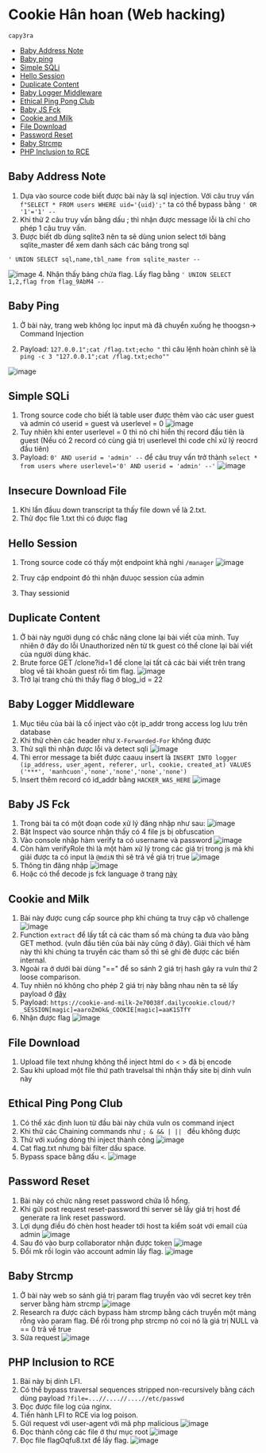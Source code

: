 # Cookie Hân hoan (Web hacking)
`capy3ra`

- [Baby Address Note](#baby-address-note)
- [Baby ping](#baby-ping)
- [Simple SQLi](#simple-sqli)
- [Hello Session](#hello-session)
- [Duplicate Content](#duplicate-content)
- [Baby Logger Middleware](#baby-logger-middleware)
- [Ethical Ping Pong Club](#ethical-ping-pong-club)
- [Baby JS Fck](#baby-js-fck)
- [Cookie and Milk](#cookie-and-milk)
- [File Download](#file-download)
- [Password Reset](#password-reset)
- [Baby Strcmp](#baby-strcmp)
- [PHP Inclusion to RCE](#php-inclusion-to-rce)
## Baby Address Note

1. Dựa vào source code biết được bài này là sql injection. Với câu truy vấn `f"SELECT * FROM users WHERE uid='{uid}';"` ta có thể bypass bằng `' OR '1'='1' --`
2. Khi thử 2 câu truy vấn bằng dấu ; thì nhận được message lỗi là chỉ cho phép 1 câu truy vấn.
3. Được biết db dùng sqlite3 nên ta sẽ dùng union select tới bảng sqlite_master để xem danh sách các bảng trong sql
```
' UNION SELECT sql,name,tbl_name from sqlite_master --
```
![image](https://github.com/cuong9cm/CTFwriteup/assets/80744099/d695da1d-c61d-4f32-a065-856eccfe8c13)
4. Nhận thấy bảng chứa flag. Lấy flag bằng ``' UNION SELECT 1,2,flag from flag_9AbM4 --``

## Baby Ping

1. Ở bài này, trang web không lọc input mà đã chuyển xuống hẹ thoogsn-> Command Injection 

2. Payload: ``127.0.0.1";cat /flag.txt;echo "`` thì câu lệnh hoàn chỉnh sẽ là ``ping -c 3 "127.0.0.1";cat /flag.txt;echo""``

![image](https://github.com/cuong9cm/CTFwriteup/assets/80744099/fba14ada-fb88-4dc5-b625-5b3ea412a5d9)

## Simple SQLi

1. Trong source code cho biết là table user được thêm vào các user guest và admin có userid = guest và userlevel = 0
![image](https://github.com/cuong9cm/CTFwriteup/assets/80744099/74da77aa-b784-4ad2-b893-46b11280bd4d)
2. Tuy nhiên khi enter userlevel = 0 thì nó chỉ hiển thị record đầu tiên là guest (Nếu có 2 record có cùng giá trị userlevel thì code chỉ xử lý reocrd đầu tiên)
3. Payload: ``0' AND userid = 'admin' --`` để câu truy vấn trở thành ``select * from users where userlevel='0' AND userid = 'admin' --'``
![image](https://github.com/cuong9cm/CTFwriteup/assets/80744099/f2d2bd35-793b-4f40-9223-4a261141df7e)

## Insecure Download File

1. Khi lần đầuu down transcript ta thấy file down về là 2.txt.
2. Thử đọc file 1.txt thì có được flag

## Hello Session

1. Trong source code có thấy một endpoint khả nghi ``/manager``
![image](https://github.com/cuong9cm/CTFwriteup/assets/80744099/94241d61-58ec-491b-a45e-bab97b7719de)

2. Truy cập endpoint đó thì nhận đưuọc session của admin
3. Thay sessionid

## Duplicate Content

1. Ở bài này người dụng có chắc năng clone lại bài viết của mình. Tuy nhiên ở đây do lỗi Unauthorized nên từ tk guest có thể clone lại bài viết của người dùng khác.
2. Brute force GET /clone?id=$1$ để clone lại tất cả các bài viết trên trang blog về tài khoản guest rồi tìm flag.
![image](https://github.com/cuong9cm/CTFwriteup/assets/80744099/429fdb86-a166-4d6c-a2e6-d540868d06df)
3. Trở lại trang chủ thì thấy flag ở blog_id = 22

## Baby Logger Middleware

1. Mục tiêu của bài là cố inject vào cột ip_addr trong access log lưu trên database
2. Khi thử chèn các header như `X-Forwarded-For` không được
3. Thử sqli thì nhận được lỗi và detect sqli
![image](https://github.com/cuong9cm/CTFwriteup/assets/80744099/880e9167-9f9b-4e1b-a86b-5feb04638169)
4. Thì error message ta biết được caauu insert là `INSERT INTO logger (ip_address, user_agent, referer, url, cookie, created_at) VALUES ('***', 'manhcuon','none','none','none','none')`
5. Insert thêm record có id_addr bằng `HACKER_WAS_HERE`
![image](https://github.com/cuong9cm/CTFwriteup/assets/80744099/e7ce732d-daf4-4df6-9416-3d6d5e4a0253)

## Baby JS Fck

1. Trong bài ta có một đoạn code xử lý đăng nhập như sau:
![image](https://github.com/cuong9cm/CTFwriteup/assets/80744099/e3807bc2-60c8-4b74-b4f3-adb05cf9afdd)
2. Bật Inspect vào source nhận thấy có 4 file js bị obfuscation
3. Vào console nhập hàm verify ta có username và password
![image](https://github.com/cuong9cm/CTFwriteup/assets/80744099/bc322b8a-633e-417e-97b6-54ef0f8e9fcc)
4. Còn hàm verifyRole thì là một hàm xử lý trong các giá trị trong js mà khi giải được ta có input là `@mdiN` thì sẽ trả về giá trị true
![image](https://github.com/cuong9cm/CTFwriteup/assets/80744099/b7c7d1b8-5c56-418b-beba-706c4cb361a8)
5. Thông tin đăng nhập
![image](https://github.com/cuong9cm/CTFwriteup/assets/80744099/30dd278a-c573-49ee-b825-2d78f265a7c8)
6. Hoặc có thể decode js fck language ở trang [này](https://enkhee-osiris.github.io/Decoder-JSFuck/)

## Cookie and Milk

1. Bài này được cung cấp source php khi chúng ta truy cập vô challenge
![image](https://github.com/cuong9cm/CTFwriteup/assets/80744099/ae385a0c-9c29-4e69-bf59-187bba998c42)
2. Function `extract` để lấy tất cả các tham số mà chúng ta đưa vào bằng GET method. (vuln đầu tiên của bài này cũng ở đây). Giải thích về hàm này thì khi chúng ta truyền các tham số thì sẽ ghi đè được các biến internal.
3. Ngoài ra ở dưới bài dùng "==" để so sánh 2 giá trị hash gây ra vuln thứ 2 loose comparison.
4. Tuy nhiên nó không cho phép 2 giá trị này bằng nhau nên ta sẽ lấy payload ở [đây](https://github.com/spaze/hashes/blob/master/sha1.md)
5. Payload: `https://cookie-and-milk-2e70038f.dailycookie.cloud/?_SESSION[magic]=aaroZmOk&_COOKIE[magic]=aaK1STfY`
6. Nhận được flag
![image](https://github.com/cuong9cm/CTFwriteup/assets/80744099/1c5c6170-0b35-43af-8f65-f2bcf561783e)

## File Download

1. Upload file text nhưng không thể inject html do < > đã bị encode
2. Sau khi upload một file thứ path travelsal thì nhận thấy site bị dính vuln này

## Ethical Ping Pong Club

1. Có thể xác định luon từ đầu bài này chứa vuln os command inject
2. Khi thử các Chaining commands như `; & && | || ` đều không được
3. Thử với xuống dòng thì inject thành công
![image](https://github.com/cuong9cm/CTFwriteup/assets/80744099/91aab036-8ccb-43d0-9fcf-f870e0fab417)
4. Cat flag.txt nhưng bài filter dấu space.
5. Bypass space bằng dấu `<`.
![image](https://github.com/cuong9cm/CTFwriteup/assets/80744099/c3e6e6a1-a489-49d5-941b-e0399e9d6038)

## Password Reset

1. Bài này có chức năng reset password chứa lỗ hổng.
2. Khi gửi post request reset-password thì server sẽ lấy giá trị host để generate ra link reset password.
3. Lợi dụng điều đó chèn host header tới host ta kiểm soát với email của admin
![image](https://github.com/cuong9cm/CTFwriteup/assets/80744099/969d0a38-bc63-4480-8597-29c641370340)
4. Sau đó vào burp collaborator nhận được token
![image](https://github.com/cuong9cm/CTFwriteup/assets/80744099/8e3f627b-f93d-484a-852c-829d3f6c830b)
5. Đổi mk rồi login vào account admin lấy flag.
![image](https://github.com/cuong9cm/CTFwriteup/assets/80744099/b696cb93-e5b7-4aee-b422-6e7bde73a69c)

## Baby Strcmp

1. Ở bài này web so sánh giá trị param flag truyền vào với secret key trên server bằng hàm strcmp
![image](https://github.com/cuong9cm/CTFwriteup/assets/80744099/0b71e88a-9a0d-479b-93d0-776b1bacd30d)
2. Research ra được cách bypass hàm strcmp bằng cách truyền một mảng rỗng vào param flag. Để rồi trong php strcmp nó coi nó là giá trị NULL và == 0 trả về true
3. Sửa request
![image](https://github.com/cuong9cm/CTFwriteup/assets/80744099/e758a349-8ab9-40d6-89ec-aaedb6cb54a7)

## PHP Inclusion to RCE

1. Bài này bị dính LFI.
2. Có thể bypass traversal sequences stripped non-recursively bằng cách dùng payload
`?file=...//....//....//etc/passwd`
3. Đọc được file log của nginx.
4. Tiến hành LFI to RCE via log poison.
5. Gửi request với user-agent với mã php malicious
![image](https://github.com/cuong9cm/CTFwriteup/assets/80744099/7a37e143-251a-4489-a915-68b44fd878fe)
6. Đọc thành công các file ở thư mục root
![image](https://github.com/cuong9cm/CTFwriteup/assets/80744099/da43aabf-0698-45d5-a118-12e7f8f0ad89)
7. Đọc file flagOqfu8.txt để lấy flag.
![image](https://github.com/cuong9cm/CTFwriteup/assets/80744099/31c8d137-8d6f-4682-86d3-c165afca3897)

## 
